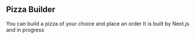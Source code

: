 ## Pizza Builder

You can build a pizza of your choice and place an order
It is built by Next.js and in progress
